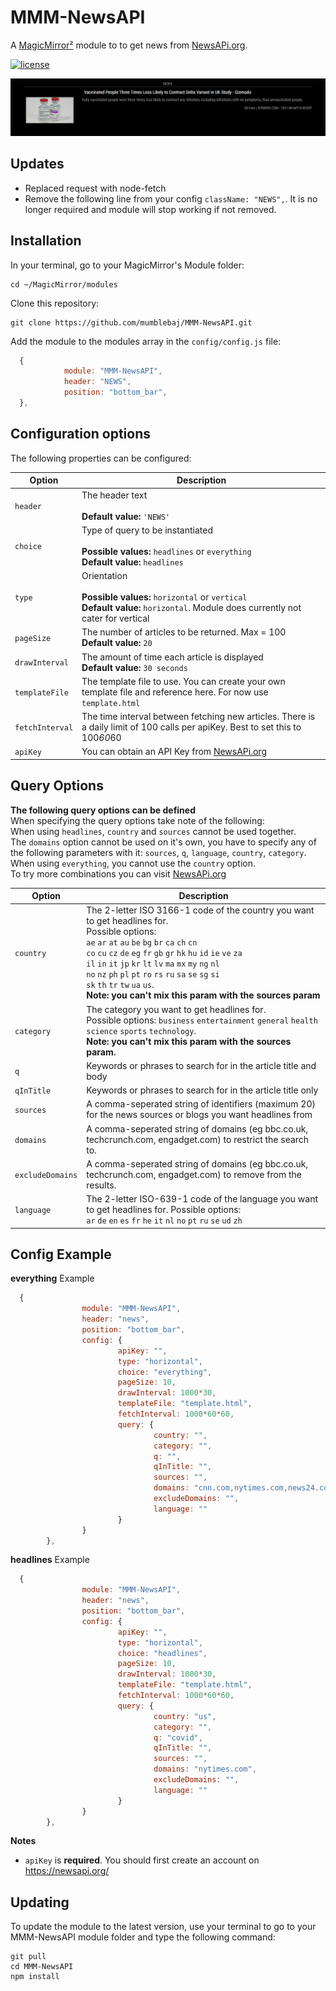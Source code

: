 # MMM-NewsAPI


A [MagicMirror²](https://magicmirror.builders) module to to get news from [NewsAPi.org](https://newsapi.org/).

[![license](https://img.shields.io/github/license/mashape/apistatus.svg)](LICENSE)

![Example](screen1.PNG) 

## Updates
- Replaced request with node-fetch
- Remove the following line from your config `className: "NEWS",`. It is no longer required and module will stop working if not removed.

## Installation

In your terminal, go to your MagicMirror's Module folder:
````
cd ~/MagicMirror/modules
````

Clone this repository:
````
git clone https://github.com/mumblebaj/MMM-NewsAPI.git
````

Add the module to the modules array in the `config/config.js` file:
````javascript
  {
			module: "MMM-NewsAPI",
			header: "NEWS",
			position: "bottom_bar",
  },
````

## Configuration options

The following properties can be configured:


| Option                       | Description
| ---------------------------- | -----------
| `header`                     | The header text <br><br> **Default value:** `'NEWS'`
| `choice`                     | Type of query to be instantiated <br><br> **Possible values:** `headlines` or `everything` <br> **Default value:** `headlines`
| `type`                       | Orientation <br><br> **Possible values:** `horizontal` or `vertical` <br> **Default value:** `horizontal`. Module does currently not cater for vertical
| `pageSize`                   | The number of articles to be returned. Max = 100 <br> **Default value:** `20`
| `drawInterval`               | The amount of time each article is displayed <br> **Default value:** `30 seconds`
| `templateFile`               | The template file to use. You can create your own template file and reference here. For now use `template.html`
| `fetchInterval`              | The time interval between fetching new articles. There is a daily limit of 100 calls per apiKey. Best to set this to 100*60*60 
| `apiKey`                     | You can obtain an API Key from [NewsAPi.org](https://newsapi.org/)

## Query Options

**The following query options can be defined** <br>
When specifying the query options take note of the following: <br>
When using `headlines`, `country` and `sources` cannot be used together. <br>The `domains` option cannot be used on it's own, you have to specify any of the following parameters with it: `sources`, `q`, `language`, `country`, `category`. <br>When using `everything`, you cannot use the `country` option. <br>To try more combinations you can visit [NewsAPi.org](https://newsapi.org/) 

| Option                       | Description
| ---------------------------- | -----------
| `country`                    | The 2-letter ISO 3166-1 code of the country you want to get headlines for. <br>Possible options: <br> `ae` `ar` `at` `au` `be` `bg` `br` `ca` `ch` `cn` <br> `co` `cu` `cz` `de` `eg` `fr` `gb` `gr` `hk` `hu` `id` `ie` `ve` `za` <br> `il` `in` `it` `jp` `kr` `lt` `lv` `ma` `mx` `my` `ng` `nl` <br> `no` `nz` `ph` `pl` `pt` `ro` `rs` `ru` `sa` `se` `sg` `si` <br> `sk` `th` `tr` `tw` `ua` `us`. <br> **Note: you can't mix this param with the sources param**
| `category`                   | The category you want to get headlines for. <br> Possible options: `business` `entertainment` `general` `health` `science` `sports` `technology`. <br> **Note: you can't mix this param with the sources param.**
| `q`                          | Keywords or phrases to search for in the article title and body
| `qInTitle`                   | Keywords or phrases to search for in the article title only
| `sources`                    | A comma-seperated string of identifiers (maximum 20) for the news sources or blogs you want headlines from 
| `domains`                    | A comma-seperated string of domains (eg bbc.co.uk, techcrunch.com, engadget.com) to restrict the search to.
| `excludeDomains`             | A comma-seperated string of domains (eg bbc.co.uk, techcrunch.com, engadget.com) to remove from the results.
| `language`                   | The 2-letter ISO-639-1 code of the language you want to get headlines for. Possible options: <br> `ar` `de` `en` `es` `fr` `he` `it` `nl` `no` `pt` `ru` `se` `ud` `zh`


## Config Example
**everything** Example
````javascript
  {
                module: "MMM-NewsAPI",
                header: "news",
                position: "bottom_bar",
                config: {
                        apiKey: "",
                        type: "horizontal",
                        choice: "everything",
                        pageSize: 10,
                        drawInterval: 1000*30,
                        templateFile: "template.html",
                        fetchInterval: 1000*60*60,
                        query: {
                                country: "",
                                category: "",
                                q: "",
                                qInTitle: "",
                                sources: "",
                                domains: "cnn.com,nytimes.com,news24.com",
                                excludeDomains: "",
                                language: ""
                        }
                }
        },
````
**headlines** Example
````javascript
  {
                module: "MMM-NewsAPI",
                header: "news",
                position: "bottom_bar",
                config: {
                        apiKey: "",
                        type: "horizontal",
                        choice: "headlines",
                        pageSize: 10,
                        drawInterval: 1000*30,
                        templateFile: "template.html",
                        fetchInterval: 1000*60*60,
                        query: {
                                country: "us",
                                category: "",
                                q: "covid",
                                qInTitle: "",
                                sources: "",
                                domains: "nytimes.com",
                                excludeDomains: "",
                                language: ""
                        }
                }
        },
````

**Notes** 
* `apiKey` is **required**. You should first create an account on https://newsapi.org/ 

## Updating

To update the module to the latest version, use your terminal to go to your MMM-NewsAPI module folder and type the following command:

````
git pull
cd MMM-NewsAPI
npm install
```` 

